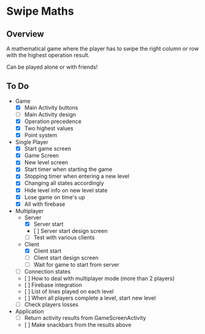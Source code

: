 # Swipe Maths
## Overview
A mathematical game where the player has to swipe the right column or row with the highest operation result. 

Can be played alone or with friends!

## To Do

- Game
    - [x] Main Activity buttons
    - [ ] Main Activity design
    - [x] Operation precedence
    - [x] Two highest values
    - [x] Point system
- Single Player
    - [x] Start game screen
    - [x] Game Screen 
    - [x] New level screen
    - [x] Start timer when starting the game
    - [x] Stopping timer when entering a new level
    - [x] Changing all states accordingly
    - [x] Hide level info on new level state
    - [x] Lose game on time's up
    - [x] All with firebase
- Multiplayer
    - Server
        - [x] Server start
        - [ ] Server start design screen
        - [ ] Test with various clients
    - Client
        - [x] Client start
        - [ ] Client start design screen
        - [ ] Wait for game to start from server
    - [ ] Connection states
    - [ ] How to deal with multiplayer mode (more than 2 players)
    - [ ] Firebase integration
    - [ ] List of lines played on each level
    - [ ] When all players complete a level, start new level
    - [ ] Check players losses
- Application
    - [ ] Return activity results from GameScreenActivity
    - [ ] Make snackbars from the results above

